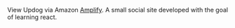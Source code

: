 View Updog via Amazon [Amplify](https://master.d1xaqr3g1l8d2o.amplifyapp.com).
A small social site developed with the goal of learning react.
